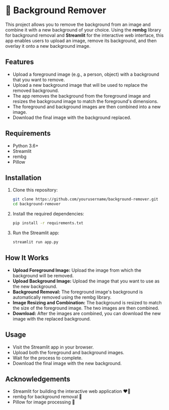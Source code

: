 # 🎨 Background Remover

This project allows you to remove the background from an image and combine it with a new background of your choice. Using the **rembg** library for background removal and **Streamlit** for the interactive web interface, this app enables users to upload an image, remove its background, and then overlay it onto a new background image.

## Features

- Upload a foreground image (e.g., a person, object) with a background that you want to remove.
- Upload a new background image that will be used to replace the removed background.
- The app removes the background from the foreground image and resizes the background image to match the foreground's dimensions.
- The foreground and background images are then combined into a new image.
- Download the final image with the background replaced.

## Requirements

- Python 3.6+
- Streamlit
- rembg
- Pillow

## Installation

1. Clone this repository:
   ```bash
   git clone https://github.com/yourusername/background-remover.git
   cd background-remover

2. Install the required dependencies:
    ```bash
    pip install -r requirements.txt

3. Run the Streamlit app:
    ```bash
    streamlit run app.py


## How It Works

- __Upload Foreground Image:__ Upload the image from which the background will be removed.
- __Upload Background Image:__ Upload the image that you want to use as the new background.
- __Background Removal:__ The foreground image's background is automatically removed using the rembg library.
- __Image Resizing and Combination:__ The background is resized to match the size of the foreground image. The two images are then combined.
- __Download:__ After the images are combined, you can download the new image with the replaced background.


## Usage
- Visit the Streamlit app in your browser.
- Upload both the foreground and background images.
- Wait for the process to complete.
- Download the final image with the new background.

## Acknowledgements
- Streamlit for building the interactive web application ❤️‍🔥
- rembg for background removal 💙
- Pillow for image processing 🩷

